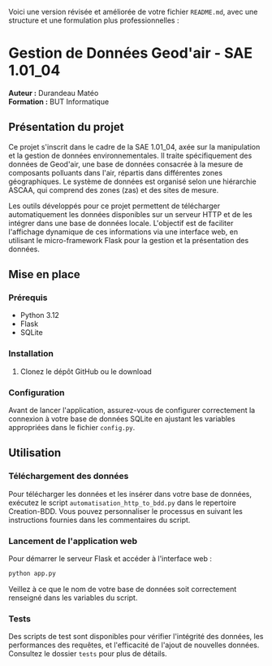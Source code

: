 Voici une version révisée et améliorée de votre fichier `README.md`, avec une structure et une formulation plus professionnelles :

# Gestion de Données Geod'air - SAE 1.01_04
**Auteur :** Durandeau Matéo  
**Formation :** BUT Informatique

## Présentation du projet

Ce projet s'inscrit dans le cadre de la SAE 1.01_04, axée sur la manipulation et la gestion de données environnementales. Il traite spécifiquement des données de Geod'air, une base de données consacrée à la mesure de composants polluants dans l'air, répartis dans différentes zones géographiques. Le système de données est organisé selon une hiérarchie ASCAA, qui comprend des zones (zas) et des sites de mesure.

Les outils développés pour ce projet permettent de télécharger automatiquement les données disponibles sur un serveur HTTP et de les intégrer dans une base de données locale. L'objectif est de faciliter l'affichage dynamique de ces informations via une interface web, en utilisant le micro-framework Flask pour la gestion et la présentation des données.

## Mise en place

### Prérequis
- Python 3.12
- Flask
- SQLite

### Installation

1. Clonez le dépôt GitHub ou le download 

### Configuration

Avant de lancer l'application, assurez-vous de configurer correctement la connexion à votre base de données SQLite en ajustant les variables appropriées dans le fichier `config.py`.

## Utilisation

### Téléchargement des données

Pour télécharger les données et les insérer dans votre base de données, exécutez le script `automatisation_http_to_bdd.py` dans le repertoire Creation-BDD. Vous pouvez personnaliser le processus en suivant les instructions fournies dans les commentaires du script.

### Lancement de l'application web

Pour démarrer le serveur Flask et accéder à l'interface web :

```bash
python app.py
```

Veillez à ce que le nom de votre base de données soit correctement renseigné dans les variables du script.

### Tests

Des scripts de test sont disponibles pour vérifier l'intégrité des données, les performances des requêtes, et l'efficacité de l'ajout de nouvelles données. Consultez le dossier `tests` pour plus de détails.


